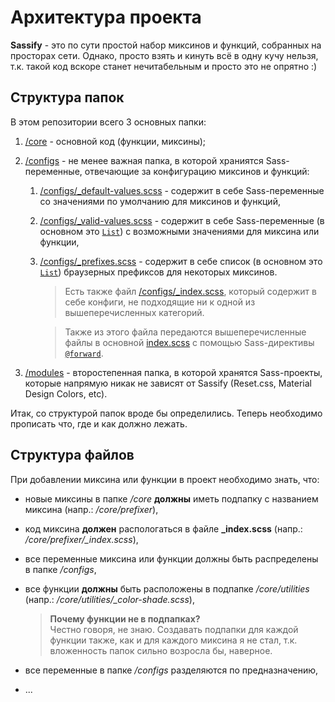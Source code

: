 # Архитектура проекта
**Sassify** - это по сути простой набор миксинов и функций, собранных на просторах сети. Однако, просто взять и кинуть всё в одну кучу нельзя, т.к. такой код вскоре станет нечитабельным и просто это не опрятно :)

## Структура папок
В этом репозитории всего 3 основных папки:

1. [/core](core/) - основной код (функции, миксины);
2. [/configs](configs/) - не менее важная папка, в которой храниятся Sass-переменные, отвечающие за конфигурацию миксинов и функций:
   1. [/configs/_default-values.scss](configs/_default-values.scss) - содержит в себе Sass-переменные со значениями по умолчанию для миксинов и функций,
   2. [/configs/_valid-values.scss](configs/_valid-values.scss) - содержит в себе Sass-переменные (в основном это [`List`](https://sass-lang.com/documentation/values/lists)) с возможными значениями для миксина или функции,
   3. [/configs/_prefixes.scss](configs/_prefixes.scss) - содержит в себе список (в основном это [`List`](https://sass-lang.com/documentation/values/lists)) браузерных префиксов для некоторых миксинов.

      > Есть также файл [/configs/_index.scss](configs/_index.scss), который содержит в себе конфиги, не подходящие ни к одной из вышеперечисленных категорий.

      > Также из этого файла передаются вышеперечисленные файлы в основной [index.scss](index.scss) с помощью Sass-директивы [`@forward`](https://sass-lang.com/documentation/at-rules/forward).

3. [/modules](modules/) - второстепенная папка, в которой хранятся Sass-проекты, которые напрямую никак не зависят от Sassify (Reset.css, Material Design Colors, etc).

Итак, со структурой папок вроде бы определились. Теперь необходимо прописать что, где и как должно лежать.

## Структура файлов
При добавлении миксина или функции в проект необходимо знать, что:

- новые миксины в папке _/core_ **должны** иметь подпапку с названием миксина (напр.: _/core/prefixer_),
- код миксина **должен** распологаться в файле **_index.scss** (напр.: */core/prefixer/_index.scss*),
- все переменные миксина или функции должны быть распределены в папке _/configs_,
- все функции **должны** быть расположены в подпапке _/core/utilities_ (напр.: */core/utilities/_color-shade.scss*),

  > **Почему функции не в подпапках?**<br>
  > Честно говоря, не знаю. Создавать подпапки для каждой функции также, как и для каждого миксина я не стал, т.к. вложенность папок сильно возросла бы, наверное.

- все переменные в папке _/configs_ разделяются по предназначению,
- ...

